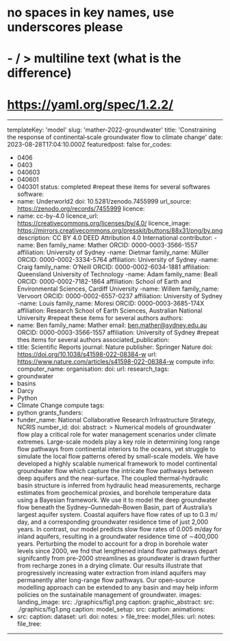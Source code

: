 # no spaces in key names, use underscores please
# - / > multiline text (what is the difference) 
# https://yaml.org/spec/1.2.2/
---
templateKey: 'model'
slug: 'mather-2022-groundwater'
title: 'Constraining the response of continental‐scale groundwater flow to climate change'
date: 2023-08-28T17:04:10.000Z
featuredpost: false
for_codes:
  - 0406
  - 0403
  - 040603
  - 040601
  - 040301
status: completed
#repeat these items for several softwares
software:
  - name: Underworld2
    doi: 10.5281/zenodo.7455999
    url_source: https://zenodo.org/records/7455999
licence: 
  - name: cc-by-4.0
    licence_url: https://creativecommons.org/licenses/by/4.0/ 
    licence_image: https://mirrors.creativecommons.org/presskit/buttons/88x31/png/by.png
    description: CC BY 4.0 DEED Attribution 4.0 International
contributor:
    -name: Ben
    family_name: Mather
    ORCID: 0000-0003-3566-1557
    affiliation: University of Sydney
    -name: Dietmar
    family_name: Müller
    ORCID: 0000-0002-3334-5764
    affiliation: University of Sydney
    -name: Craig 
    family_name: O’Neill
    ORCID: 0000-0002-6034-1881
    affiliation: Queensland University of Technology
    -name: Adam
    family_name: Beall
    ORCID: 0000-0002-7182-1864
    affiliation: School of Earth and Environmental Sciences, Cardiff University
    -name: Willem
    family_name: Vervoort
    ORCID: 0000-0002-6557-0237
    affiliation: University of Sydney
    -name: Louis
    family_name: Moresi
    ORCID: 0000-0003-3685-174X
    affiliation: Research School of Earth Sciences, Australian National University
#repeat these items for several authors
authors:
  - name: Ben
    family_name: Mather
    email: ben.mather@sydney.edu.au
    ORCID: 0000-0003-3566-1557
    affiliation: University of Sydney
#repeat thes items for several authors
associated_publication:
  - title: Scientific Reports
    journal: Nature
    publisher: Springer Nature
    doi: https://doi.org/10.1038/s41598-022-08384-w
    url: https://www.nature.com/articles/s41598-022-08384-w
compute info:
  computer_name:
  organisation:
  doi:
  url:
research_tags:
  - groundwater
  - basins
  - Darcy
  - Python
  - Climate Change
compute tags:
  - python
grants_funders:
  - funder_name: National Collaborative Research Infrastructure Strategy, NCRIS
    number_id: 
    doi:
abstract: >
  Numerical models of groundwater flow play a critical role for water management scenarios under climate extremes. Large-scale models play a key role in determining long range flow pathways from continental interiors to the oceans, yet struggle to simulate the local flow patterns ofered by small-scale models. We have developed a highly scalable numerical framework to model continental groundwater flow which capture the intricate flow pathways between deep aquifers and the near-surface. The coupled thermal-hydraulic basin structure is inferred from hydraulic head measurements, recharge estimates from geochemical proxies, and borehole temperature data using a Bayesian framework. We use it to model the deep groundwater flow beneath the Sydney–Gunnedah–Bowen Basin, part of Australia’s largest aquifer system. Coastal aquifers have flow rates of up to 0.3 m/ day, and a corresponding groundwater residence time of just 2,000 years. In contrast, our model predicts slow flow rates of 0.005 m/day for inland aquifers, resulting in a groundwater residence time of ∼400,000 years. Perturbing the model to account for a drop in borehole water levels since 2000, we fnd that lengthened inland flow pathways depart signifcantly from pre-2000 streamlines as groundwater is drawn further from recharge zones in a drying climate. Our results illustrate that progressively increasing water extraction from inland aquifers may permanently alter long-range flow pathways. Our open-source modelling approach can be extended to any basin and may help inform policies on the sustainable management of groundwater.
images:
  landing_image:
    src: ./graphics/fig1.png
    caption:
  graphic_abstract:
    src: ./graphics/fig1.png
    caption:
  model_setup:
    src:
    caption:
animations:
  - src:
    caption:
dataset:
  url: 
  doi:
  notes: >
  file_tree:
model_files:
  url:
  notes:
  file_tree:
---
